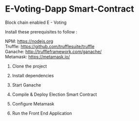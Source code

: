 # E-Voting-Dapp Smart-Contract
Block chain enabled E - Voting


Install these prerequisites to follow :

NPM: https://nodejs.org  
Truffle: https://github.com/trufflesuite/truffle  
Ganache: http://truffleframework.com/ganache/  
Metamask: https://metamask.io/  

1) Clone the project

2) Install dependencies

3) Start Ganache

4) Compile & Deploy Election Smart Contract

5) Configure Metamask

6) Run the Front End Application
